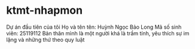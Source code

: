 # ktmt-nhapmon
Dự án đầu tiên của tôi
Họ và tên tên: Huỳnh Ngọc Bảo Long
Mã số sinh viên: 25119112 
Bản thân mình là một người khá là trầm tính, yêu thích sự im lặng và những thứ theo quy luật